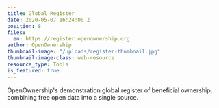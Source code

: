 ```yaml
---
title: Global Register
date: 2020-05-07 16:24:00 Z
position: 8
files:
  en: https://register.openownership.org
author: OpenOwnership
thumbnail-image: "/uploads/register-thumbnail.jpg"
thumbnail-image-class: web-resource
resource_type: Tools
is_featured: true
---
```


OpenOwnership's demonstration global register of beneficial ownership, combining free open data into a single source.
